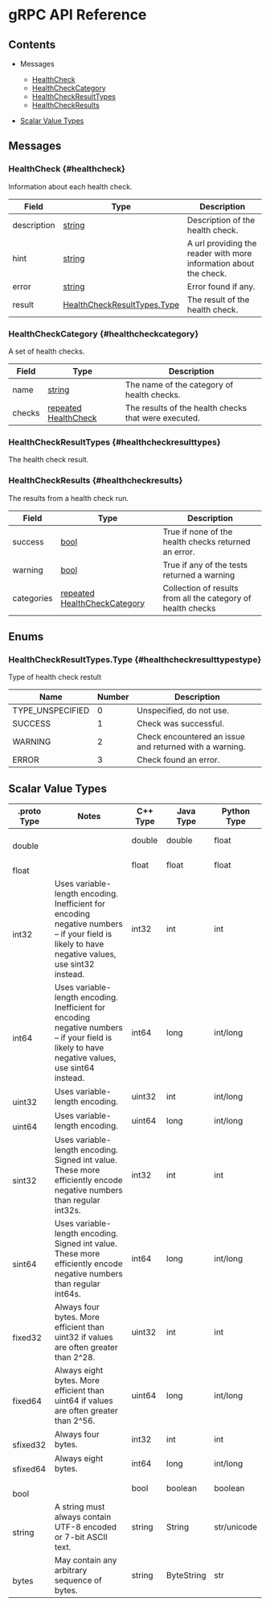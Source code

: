[//]: # (Generated by grpc-framework using protoc-gen-doc)
[//]: # (Do not edit)

# gRPC API Reference

## Contents



- Messages
    - [HealthCheck](#healthcheck)
    - [HealthCheckCategory](#healthcheckcategory)
    - [HealthCheckResultTypes](#healthcheckresulttypes)
    - [HealthCheckResults](#healthcheckresults)
  



- [Scalar Value Types](#scalar-value-types)



 <!-- end services -->

## Messages


### HealthCheck {#healthcheck}
Information about each health check.


| Field | Type | Description |
| ----- | ---- | ----------- |
| description | [ string](#string) | Description of the health check. |
| hint | [ string](#string) | A url providing the reader with more information about the check. |
| error | [ string](#string) | Error found if any. |
| result | [ HealthCheckResultTypes.Type](#healthcheckresulttypestype) | The result of the health check. |
 <!-- end Fields -->
 <!-- end HasFields -->


### HealthCheckCategory {#healthcheckcategory}
A set of health checks.


| Field | Type | Description |
| ----- | ---- | ----------- |
| name | [ string](#string) | The name of the category of health checks. |
| checks | [repeated HealthCheck](#healthcheck) | The results of the health checks that were executed. |
 <!-- end Fields -->
 <!-- end HasFields -->


### HealthCheckResultTypes {#healthcheckresulttypes}
The health check result.

 <!-- end HasFields -->


### HealthCheckResults {#healthcheckresults}
The results from a health check run.


| Field | Type | Description |
| ----- | ---- | ----------- |
| success | [ bool](#bool) | True if none of the health checks returned an error. |
| warning | [ bool](#bool) | True if any of the tests returned a warning |
| categories | [repeated HealthCheckCategory](#healthcheckcategory) | Collection of results from all the category of health checks |
 <!-- end Fields -->
 <!-- end HasFields -->
 <!-- end messages -->

## Enums


### HealthCheckResultTypes.Type {#healthcheckresulttypestype}
Type of health check restult

| Name | Number | Description |
| ---- | ------ | ----------- |
| TYPE_UNSPECIFIED | 0 | Unspecified, do not use. |
| SUCCESS | 1 | Check was successful. |
| WARNING | 2 | Check encountered an issue and returned with a warning. |
| ERROR | 3 | Check found an error. |


 <!-- end Enums -->
 <!-- end Files -->

## Scalar Value Types

| .proto Type | Notes | C++ Type | Java Type | Python Type |
| ----------- | ----- | -------- | --------- | ----------- |
| <div><h4 id="double" /></div><a name="double" /> double |  | double | double | float |
| <div><h4 id="float" /></div><a name="float" /> float |  | float | float | float |
| <div><h4 id="int32" /></div><a name="int32" /> int32 | Uses variable-length encoding. Inefficient for encoding negative numbers – if your field is likely to have negative values, use sint32 instead. | int32 | int | int |
| <div><h4 id="int64" /></div><a name="int64" /> int64 | Uses variable-length encoding. Inefficient for encoding negative numbers – if your field is likely to have negative values, use sint64 instead. | int64 | long | int/long |
| <div><h4 id="uint32" /></div><a name="uint32" /> uint32 | Uses variable-length encoding. | uint32 | int | int/long |
| <div><h4 id="uint64" /></div><a name="uint64" /> uint64 | Uses variable-length encoding. | uint64 | long | int/long |
| <div><h4 id="sint32" /></div><a name="sint32" /> sint32 | Uses variable-length encoding. Signed int value. These more efficiently encode negative numbers than regular int32s. | int32 | int | int |
| <div><h4 id="sint64" /></div><a name="sint64" /> sint64 | Uses variable-length encoding. Signed int value. These more efficiently encode negative numbers than regular int64s. | int64 | long | int/long |
| <div><h4 id="fixed32" /></div><a name="fixed32" /> fixed32 | Always four bytes. More efficient than uint32 if values are often greater than 2^28. | uint32 | int | int |
| <div><h4 id="fixed64" /></div><a name="fixed64" /> fixed64 | Always eight bytes. More efficient than uint64 if values are often greater than 2^56. | uint64 | long | int/long |
| <div><h4 id="sfixed32" /></div><a name="sfixed32" /> sfixed32 | Always four bytes. | int32 | int | int |
| <div><h4 id="sfixed64" /></div><a name="sfixed64" /> sfixed64 | Always eight bytes. | int64 | long | int/long |
| <div><h4 id="bool" /></div><a name="bool" /> bool |  | bool | boolean | boolean |
| <div><h4 id="string" /></div><a name="string" /> string | A string must always contain UTF-8 encoded or 7-bit ASCII text. | string | String | str/unicode |
| <div><h4 id="bytes" /></div><a name="bytes" /> bytes | May contain any arbitrary sequence of bytes. | string | ByteString | str |

